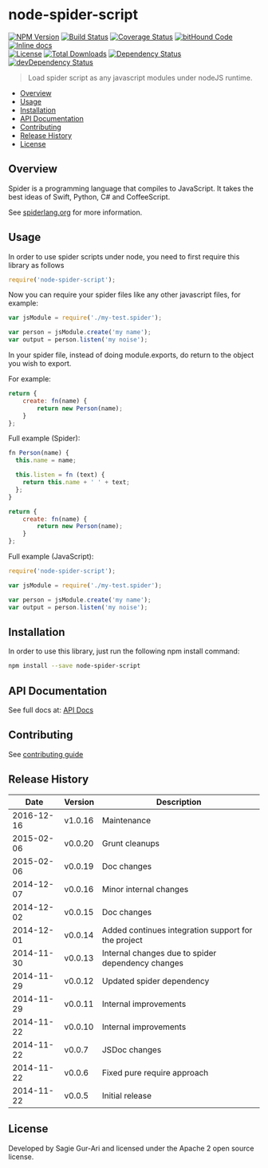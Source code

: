 # node-spider-script

[![NPM Version](http://img.shields.io/npm/v/node-spider-script.svg?style=flat)](https://www.npmjs.org/package/node-spider-script) [![Build Status](https://travis-ci.org/sagiegurari/node-spider-script.svg)](http://travis-ci.org/sagiegurari/node-spider-script) [![Coverage Status](https://coveralls.io/repos/sagiegurari/node-spider-script/badge.svg)](https://coveralls.io/r/sagiegurari/node-spider-script) [![bitHound Code](https://www.bithound.io/github/sagiegurari/node-spider-script/badges/code.svg)](https://www.bithound.io/github/sagiegurari/node-spider-script) [![Inline docs](http://inch-ci.org/github/sagiegurari/node-spider-script.svg?branch=master)](http://inch-ci.org/github/sagiegurari/node-spider-script)<br>
[![License](https://img.shields.io/npm/l/node-spider-script.svg?style=flat)](https://github.com/sagiegurari/node-spider-script/blob/master/LICENSE) [![Total Downloads](https://img.shields.io/npm/dt/node-spider-script.svg?style=flat)](https://www.npmjs.org/package/node-spider-script) [![Dependency Status](https://david-dm.org/sagiegurari/node-spider-script.svg)](https://david-dm.org/sagiegurari/node-spider-script) [![devDependency Status](https://david-dm.org/sagiegurari/node-spider-script/dev-status.svg)](https://david-dm.org/sagiegurari/node-spider-script?type=dev)

> Load spider script as any javascript modules under nodeJS runtime.

* [Overview](#overview)
* [Usage](#usage)
* [Installation](#installation)
* [API Documentation](docs/api.md)
* [Contributing](.github/CONTRIBUTING.md)
* [Release History](#history)
* [License](#license)

<a name="overview"></a>
## Overview
Spider is a programming language that compiles to JavaScript. It takes the best ideas of Swift, Python, C# and CoffeeScript.

See [spiderlang.org](http://spiderlang.org/) for more information.

<a name="usage"></a>
## Usage
In order to use spider scripts under node, you need to first require this library as follows

```js
require('node-spider-script');
```

Now you can require your spider files like any other javascript files, for example:

```js
var jsModule = require('./my-test.spider');

var person = jsModule.create('my name');
var output = person.listen('my noise');
```

In your spider file, instead of doing module.exports, do return to the object you wish to export.

For example:

```js
return {
    create: fn(name) {
        return new Person(name);
    }
};
```

Full example (Spider):

```js
fn Person(name) {
  this.name = name;

  this.listen = fn (text) {
    return this.name + ' ' + text;
  };
}

return {
    create: fn(name) {
        return new Person(name);
    }
};
```

Full example (JavaScript):

```js
require('node-spider-script');

var jsModule = require('./my-test.spider');

var person = jsModule.create('my name');
var output = person.listen('my noise');
```

<a name="installation"></a>
## Installation
In order to use this library, just run the following npm install command:

```sh
npm install --save node-spider-script
```

## API Documentation
See full docs at: [API Docs](docs/api.md)

## Contributing
See [contributing guide](.github/CONTRIBUTING.md)

<a name="history"></a>
## Release History

| Date        | Version | Description |
| ----------- | ------- | ----------- |
| 2016-12-16  | v1.0.16 | Maintenance |
| 2015-02-06  | v0.0.20 | Grunt cleanups |
| 2015-02-06  | v0.0.19 | Doc changes |
| 2014-12-07  | v0.0.16 | Minor internal changes |
| 2014-12-02  | v0.0.15 | Doc changes |
| 2014-12-01  | v0.0.14 | Added continues integration support for the project |
| 2014-11-30  | v0.0.13 | Internal changes due to spider dependency changes |
| 2014-11-29  | v0.0.12 | Updated spider dependency |
| 2014-11-29  | v0.0.11 | Internal improvements |
| 2014-11-22  | v0.0.10 | Internal improvements |
| 2014-11-22  | v0.0.7  | JSDoc changes |
| 2014-11-22  | v0.0.6  | Fixed pure require approach |
| 2014-11-22  | v0.0.5  | Initial release |

<a name="license"></a>
## License
Developed by Sagie Gur-Ari and licensed under the Apache 2 open source license.
